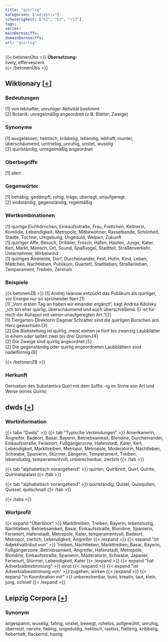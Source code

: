 ```yaml
---
title: "quirlig"
kategorien: ["Adjektiv"]
schwierigkeit: ["k2", "h3", "r17"]
tags:
series:
mainDornseiffs:
domainDornseiffs:
url: "quirlig"
---
```


{{< betonenÜbs >}}
**Übersetzung:**  
lively, effervescent  
{{< /betonenÜbs >}}

## Wiktionary [[+](https://de.wiktionary.org/wiki/quirlig)]

### Bedeutungen
[1] von lebhafter, unruhiger Aktivität bestimmt  
[2] Botanik: unregelmäßig angeordnet (z.B. Blätter, Zweige)  

### Synonyme
[1] ausgelassen, hektisch, kribbelig, lebendig, lebhaft, munter, überschäumend, umtriebig, unruhig, unstet, wuselig  
[2] quirlständig, unregelmäßig angeordnet  

### Oberbegriffe
[1] alert  

### Gegenwörter
[1] behäbig, gedämpft, ruhig, träge, überlegt, unaufgeregt  
[2] endständig, gegenständig, regelmäßig  

### Wortkombinationen
[1] quirlige Eichhörnchen, Einkaufsstraße, Frau, Frettchen, Kellnerin, Komödie, Lebendigkeit, Metropole, Mitbewohner, Rasselbande, Schönheit, Städte, Tochter, Umgebung, Ungeduld, Welpen, Zukunft  
[1] quirliger Affe, Besuch, Dribbler, Frosch, Hafen, Haufen, Junge, Kater, Kerl, Markt, Mensch, Ort, Sound, Spaßvogel, Stadtteil, Straßenverkehr, Unternehmer, Wirbelwind  
[1] quirliges Ambiente, Dorf, Durcheinander, Fest, Huhn, Kind, Leben, Mädchen, Nachtleben, Publikum, Quartett, Stadtleben, Straßenleben, Temperament, Treiben, Zentrum  

### Beispiele
{{< betonenZB >}}
[1] Andrej Iwanow entzückt das Publikum als quirliger, vor Energie nur so sprühender Narr.[1]  
[1] „Vom ersten Tag an haben wir einander ergänzt“, sagt Andrea Kdolsky. „Ich bin eher quirlig, überschäumend und auch überschießend. Er ist für mich der Ruhepol mit seiner unaufgeregten Art.“[2]  
[1] Tiergarten-Direktorin Dagmar Schratter sind die quirligen Burschen ans Herz gewachsen.[3]  
[2] Die Blattstellung ist quirlig, meist stehen je fünf bis zwanzig Laubblätter in einem oder selten zwei bis drei Quirlen.[4]  
[2] Die Zweige sind quirlig angeordnet.[5]  
[2] Die gegenständig oder quirlig angeordneten Laubblättern sind nadelförmig.[6]  

{{< /betonenZB >}}
### Herkunft
Derivation des Substantivs Quirl mit dem Suffix -ig im Sinne von Art und Weise (eines Quirls)  



## dwds [[+](https://www.dwds.de/wb/quirlig)]

### Wortinformation
{{< tabs "Dwds" >}}
{{< tab "Typische Verbindungen" >}}
Amerikanerin, Angreifer, Badeort, Basar, Bayerin, Betriebsamkeit, Blondine, Durcheinander, Einkaufsstraße, Ferienort, Fußgängerzone, Hafenstadt, Kater, Kerl, Lebendigkeit, Markttreiben, Metropol, Metropole, Moderatorin, Nachtleben, Schwabe, Spanierin, Stürmer, Sängerin, Temperament, Treiben, lebenslustig, temperamentvoll, unberechenbar, zierlich
{{< /tab >}}

{{< tab "alphabetisch vorangehend" >}}
quirlen, Quirlbrett, Quirl, Quirite, Quirinalspalast
{{< /tab >}}

{{< tab "alphabetisch vorangehend" >}}
quirlständig, Quisel, Quisquilien, Quissel, quitschnaß
{{< /tab >}}

{{< /tabs >}}

### Wortprofil
{{< expand "Überblick" >}} Markttreiben, Treiben, Bayerin, lebenslustig, Nachtleben, Betriebsamkeit, Basar, Einkaufsstraße, Blondine, Spanierin, Ferienort, Hafenstadt, Metropole, Kater, temperamentvoll, Badeort, Metropol, zierlich, Lebendigkeit, Angreifer {{< /expand >}}
{{< expand "ist Adjektivattribut von" >}} Treiben, Nachtleben, Markttreiben, Basar, Bayerin, Fußgängerzone, Betriebsamkeit, Angreifer, Hafenstadt, Metropole, Blondine, Einkaufsstraße, Spanierin, Moderatorin, Schwabe, Japaner, Ferienort, Stürmer, Lebendigkeit, Kater {{< /expand >}}
{{< expand "hat Adverbialbestimmung" >}} einst {{< /expand >}}
{{< expand "ist Adverbialbestimmung von" >}} zugehen, wirken {{< /expand >}}
{{< expand "in Koordination mit" >}} unberechenbar, bunt, kreativ, laut, klein, jung, schnell {{< /expand >}}

## Leipzig Corpora [[+](https://corpora.uni-leipzig.de/en/res?word=quirlig&corpusId=deu_newscrawl-public_2018)]


### Synonym
angespannt, wuselig, fahrig, unstet, bewegt, ruhelos, aufgewühlt, unruhig, überreizt, nervös, fiebrig, ungeduldig, hektisch, rastlos, flatterig, kribbelig, fieberhaft, flackernd, hastig

